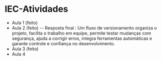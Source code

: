 # IEC-Atividades

- Aula 1 (feito)
- Aula 2 (feito) -- Resposta final : Um fluxo de versionamento organiza o projeto, facilita o trabalho em equipe, permite testar mudanças com segurança, ajuda a corrigir erros, integra ferramentas automáticas e garante controle e confiança no desenvolvimento.
- Aula 3 (feito)
- Aula 4 
